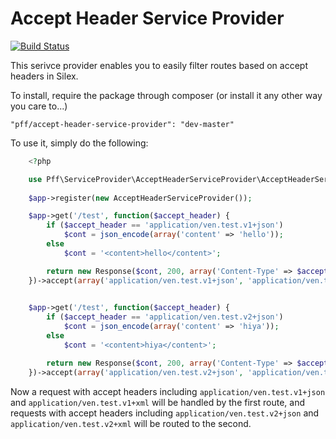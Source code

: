# Accept Header Service Provider

[![Build Status](https://secure.travis-ci.org/Point5Foundry/accept-header-service-provider.png)](http://travis-ci.org/Point5Foundry/accept-header-service-provider)

This serivce provider enables you to easily filter routes based on accept headers in Silex.

To install, require the package through composer (or install it any other way you care to...)

    "pff/accept-header-service-provider": "dev-master"

To use it, simply do the following:

```php
    <?php

    use Pff\ServiceProvider\AcceptHeaderServiceProvider\AcceptHeaderServiceProvider;
    
    $app->register(new AcceptHeaderServiceProvider());

    $app->get('/test', function($accept_header) {
        if ($accept_header == 'application/ven.test.v1+json')
            $cont = json_encode(array('content' => 'hello'));
        else
            $cont = '<content>hello</content>';

        return new Response($cont, 200, array('Content-Type' => $accept_header));
    })->accept(array('application/ven.test.v1+json', 'application/ven.test.v1+xml'));
  

    $app->get('/test', function($accept_header) {
        if ($accept_header == 'application/ven.test.v2+json')
            $cont = json_encode(array('content' => 'hiya'));
        else
            $cont = '<content>hiya</content>';

        return new Response($cont, 200, array('Content-Type' => $accept_header));
    })->accept(array('application/ven.test.v2+json', 'application/ven.test.v2+xml'));
```

Now a request with accept headers including `application/ven.test.v1+json` and `application/ven.test.v1+xml`
will be handled by the first route, and requests with accept headers including `application/ven.test.v2+json` and
`application/ven.test.v2+xml` will be routed to the second.

